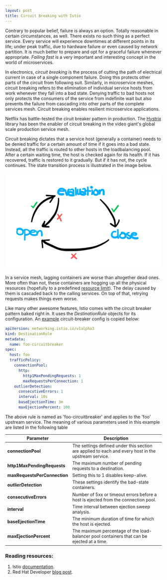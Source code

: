 ```yaml
---
layout: post
title: Circuit Breaking with Istio
---
```


Contrary to popular belief, failure is always an option. Totally reasonable in certain circumstances, as well. There exists no such thing as a perfect service. Every service will experience downtimes at different points in its life; under peak traffic, due to hardware failure or even caused by network partition. It is much better to prepare and opt for a graceful failure whenever appropriate. *Failing fast* is a very important and interesting concept in the world of microservices.

In electronics, *circuit breaking* is the process of cutting the path of electrical current in case of a single component failure. Doing this protects other parts of the circuit from following suit. Similarly, in microservice meshes, circuit breaking refers to the elimination of individual service hosts from work whenever they fall into a bad state. Denying traffic to bad hosts not only protects the consumers of the service from indefinite wait but also prevents the failure from cascading into other parts of the complete services mesh. Circuit breaking enables resilient microservice applications.

Netflix has battle-tested the ciruit breaker pattern in production. The [Hystrix](https://github.com/Netflix/Hystrix) library has been the enabler of circuit breaking in the video giant's global scale production service mesh.

Circuit breaking dictates that a service host (generally a container) needs to be denied traffic for a certain amount of time if it goes into a bad state. Instead, all the traffic is routed to other hosts in the loadbalancing pool. After a certain waiting time, the host is checked again for its health. If it has recovered, traffic is restored to it gradually. But if it has not, the cycle continues. The state transition process is illustrated in the image below.

<div align="center">
<img src="../img/cb.png" width="500px">
</div>

In a service mesh, lagging containers are worse than altogether dead ones. More often than not, these containers are hogging up all the physical resources (hopefully to a predefined [resource limit](https://kubernetes.io/docs/concepts/configuration/manage-compute-resources-container/)). The delay caused by them is cascaded back to the calling services. On top of that, retrying requests makes things even worse.

Like many other awesome features, Istio comes with the circuit breaker pattern baked right in. It uses the *DestinationRule* objects for its configuration. An [example](baseEjectionTime) circuit-breaker config is copied below:

```yaml
apiVersion: networking.istio.io/v1alpha3
kind: DestinationRule
metadata:
  name: foo-circuitbreaker
spec:
  host: foo
  trafficPolicy:
    connectionPool:
      http:
        http1MaxPendingRequests: 1
        maxRequestsPerConnection: 1
    outlierDetection:
      consecutiveErrors: 1
      interval: 10s
      baseEjectionTime: 3m
      maxEjectionPercent: 100
```

The above rule is named as 'foo-circuitbreaker' and applies to the 'foo' upstream service. The meaning of various parameters used in this example are listed in the following table

Parameter | Description
--- | ---
**connectionPool** | The settings defined under this section are applied to each and every host in the upstream service.
**http1MaxPendingRequests** | The maximum number of pending requests to a destination.
**maxRequestsPerConnection** | Setting this to 1 disables keep-alive.
**outlierDetection** | These settings identify the bad-state containers.
**consecutiveErrors** | Number of 5xx or timeout errors before a host is ejected from the connection pool.
**interval** | Time interval between ejection sweep analysis.
**baseEjectionTime** | The minimum duration of time for which the host is ejected.
**maxEjectionPercent** | The maximum percentage of the load-balancer pool containers that can be ejected at a time.

### Reading resources:
1. Istio [documentation](https://istio.io/docs/reference/config/istio.networking.v1alpha3/#ConnectionPoolSettings).
2. Red Hat Developer [blog post](https://developers.redhat.com/blog/2018/03/27/istio-circuit-breaker-when-failure-is-an-option/).
